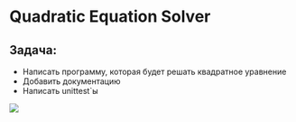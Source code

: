 # Quadratic Equation Solver

## Задача: 
- Написать программу, которая будет решать квадратное уравнение
- Добавить документацию
- Написать unittest`ы

![](https://yandex.ru/images/search?pos=19&from=tabbar&img_url=https%3A%2F%2Fwww.isprasopen.ru%2Fimages%2Fsponsors%2Fispras-ru.png&text=%D0%B8%D1%81%D0%BF%D1%80%D0%B0%D0%BD&rpt=simage)
